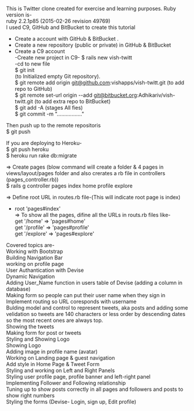 This is Twitter clone created for exercise and learning purposes. 
Ruby version is- <br>
ruby 2.2.1p85 (2015-02-26 revision 49769) <br>
I used C9, GitHub and BitBucket to create this tutorial <br>
- Create a account with GitHub & BitBucket .<br>
- Create a new repository (public or private) in GitHub & BitBucket <br>
- Create a C9 account <br>
-Create new project in C9- $ rails new vish-twitt <br>
-cd to new file <br>
$ git init <br>
 (to Initialized empty Git repository). <br>
$ git remote add origin git@github.com:vishapps/vish-twitt.git (to add repo to GitHub)<br>
$ git remote set-url origin --add git@bitbucket.org:Adhikariv/vish-twitt.git (to add extra repo to BitBucket)<br>
$ git add -A  (stages All fies)<br>
$ git commit -m "................."<br>

Then push up to the remote repositoris<br>
$ git push<br>

If you are deploying to Heroku-<br>
$ git push heroku<br>
$ heroku run rake db:migrate<br>

=> Create pages (blow command will create a folder & 4 pages in views/layout/pages folder and also crerates a rb file in controllers (pages_controller.rb))<br>
$ rails g controller pages index home profile explore<br>

=> Define root URL in routes.rb file-(This will indicate root page is index)   <br>
-  root 'pages#index'<br>
=> To show all the pages, difine all the URLs in routs.rb files like-   <br>
  get '/home' => 'pages#home'<br>
  get '/profile' => 'pages#profile'<br>
  get '/explore' => 'pages#explore'<br>

Covered topics are-<br>
Working with Bootstrap<br>
Building Navigation Bar<br>
working on profile page<br>
User Authantication with Devise<br>
Dynamic Navigation <br>
Adding User_Name function in users table of Devise (adding a column in database)<br>
Making form so people can put their user name when they sign in<br>
Implement routing so URL coresponds with username<br>
Bulding model and control to represent tweets, aka posts and adding some velidation so tweets are 140 	characters or less order by descending dates so the most recent ones are always top.<br>
Showing the tweets<br>
Making form for post or tweets<br>
Styling and Showing Logo<br>
Showing Logo<br>
Adding image in profile name (avatar)<br>
Working on Landing page & guest navigation<br>
Add style in Home Page & Tweet Form<br>
Styling and working on Left and Right Panels<br>
Styling user profile page, profile banner and left-right panel<br>
Implementing Follower and Following relationship<br>
Tuning up to show posts correctly in all pages and followers and posts to show right numbers<br>
Styling the forms (Devise- Login, sign up, Edit profile)<br>
